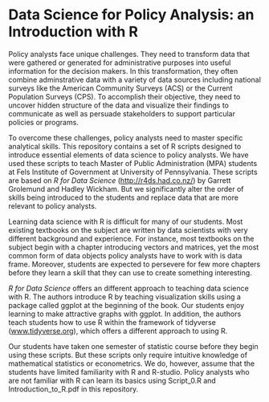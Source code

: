 # Data Science for Policy Analysis: an Introduction with R
Policy analysts face unique challenges. They need to transform data that were gathered or generated for administrative purposes into useful information for the decision makers. In this transformation, they often combine adminstrative data with a variety of data sources including national surveys like the American Community Surveys (ACS) or the Current Population Surveys (CPS). To accomplish their objective, they need to uncover hidden structure of the data and visualize their findings to communicate as well as persuade stakeholders to support particular policies or programs. 

To overcome these challenges, policy analysts need to master specific analytical skills. This repository contains a set of R scripts designed to introduce essential elements of data science to policy analysts. We have used these scripts to teach Master of Public Administration (MPA) students at Fels Institute of Government at University of Pennsylvania. These scripts are based on *R for Data Science* (http://r4ds.had.co.nz/) by Garrett Grolemund and Hadley Wickham. But we significantly alter the order of skills being introduced to the students and replace data that are more relevant to policy analysts.

Learning data science with R is difficult for many of our students. Most existing textbooks on the subject are written by data scientists with very different background and experience. For instance, most textbooks on the subject begin with a chapter introducing vectors and matrices, yet the most common form of data objects policy analysts have to work with is data frame. Moreover, students are expected to persevere for few more chapters before they learn a skill that they can use to create something interesting. 

*R for Data Science* offers an different approach to teaching data science with R. The authors introduce R by teaching visualization skills using a package called ggplot at the beginning of the book. Our students enjoy learning to make attractive graphs with ggplot. In addition, the authors teach students how to use R within the framework of tidyverse (www.tidyverse.org), which offers a different approach to using R. 

Our students have taken one semester of statistic course before they begin using these scripts. But these scripts only require intuitive knowledge of mathematical statistics or econometrics. We do, however, assume that the students have limited familiarity with R and R-studio. Policy analysts who are not familiar with R can learn its basics using Script_0.R and Introduction_to_R.pdf in this repository.

